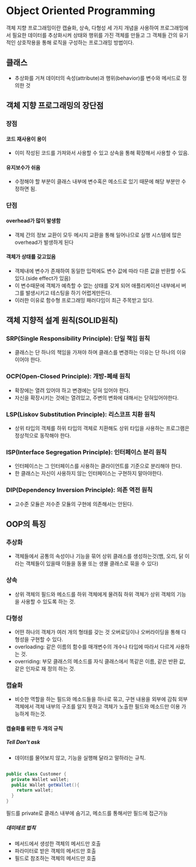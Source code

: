 # Object Oriented Programming

객체 지향 프로그래밍이란 캡슐화, 상속, 다형성 세 가지 개념을 사용하여 프로그래밍에서 필요한 데이터를 추상화시켜 상태와 행위를 가진 객체를 만들고 그 객체들 간의 유기적인 상호작용을 통해 로직을 구성하는 프로그래밍 방법이다.

## 클래스

- 추상화를 거쳐 데이터의 속성(attribute)과 행위(behavior)를 변수와 메서드로 정의한 것

## 객체 지향 프로그래밍의 장단점

### 장점

#### 코드 재사용이 용이

- 이미 작성된 코드를 가져와서 사용할 수 있고 상속을 통해 확장해서 사용할 수 있음.

#### 유지보수가 쉬움

- 수정해야 할 부분이 클래스 내부에 변수혹은 메소드로 있기 때문에 해당 부분만 수정하면 됨.

### 단점

#### overhead가 많이 발생함

- 객체 간의 정보 교환이 모두 메시지 교환을 통해 일어나므로 실행 시스템에 많은 overhead가 발생하게 된다

#### 객체가 상태를 갖고있음

- 객체내에 변수가 존재하여 동일한 입력에도 변수 값에 따라 다른 값을 반환할 수도 있다.(side effect가 있음)
- 이 변수때문에 객체가 예측할 수 없는 상태를 갖게 되어 애플리케이션 내부에서 버그를 발생시키고 테스팅을 하기 어렵게만든다.
- 이러한 이유로 함수형 프로그래밍 패러다임이 최근 주목받고 있다.

## 객체 지향적 설계 원칙(SOLID원칙)

### SRP(Single Responsibility Principle): 단일 책임 원칙

- 클래스는 단 하나의 책임을 가져야 하며 클래스를 변경하는 이유는 단 하나의 이유이어야 한다.

### OCP(Open-Closed Principle): 개방-폐쇄 원칙

- 확장에는 열려 있어야 하고 변경에는 닫혀 있어야 한다.
- 자신을 확장시키는 것에는 열려있고, 주변의 변화에 대해서는 닫혀있어야한다.

### LSP(Liskov Substitution Principle): 리스코프 치환 원칙

- 상위 타입의 객체를 하위 타입의 객체로 치환해도 상위 타입을 사용하는 프로그램은 정상적으로 동작해야 한다.

### ISP(Interface Segregation Principle): 인터페이스 분리 원칙

- 인터페이스는 그 인터페이스를 사용하는 클라이언트를 기준으로 분리해야 한다.
- 한 클래스는 자신이 사용하지 않는 인터페이스는 구현하지 말아야한다.

### DIP(Dependency Inversion Principle): 의존 역전 원칙

- 고수준 모듈은 저수준 모듈의 구현에 의존해서는 안된다.

## OOP의 특징

### 추상화

- 객체들에서 공통의 속성이나 기능을 묶어 상위 클래스를 생성하는것(뱀, 오리, 닭 이라는 객체들이 있을때 이들을 동물 또는 생물 클래스로 묶을 수 있다)

### 상속

- 상위 객체의 필드와 메소드를 하위 객체에게 물려줘 하위 객체가 상위 객체의 기능을 사용할 수 있도록 하는 것.

### 다형성

- 어떤 하나의 객체가 여러 개의 형태를 갖는 것 오버로딩이나 오버라이딩을 통해 다형성을 구현할 수 있다.
- overloading: 같은 이름의 함수를 매개변수의 개수나 타입에 따라서 다르게 사용하는 것.
- overriding: 부모 클래스의 메소드를 자식 클래스에서 똑같은 이름, 같은 반환 값, 같은 인자로 재 정의 하는 것.

### 캡슐화

- 비슷한 역할을 하는 필드와 메소드들을 하나로 묶고, 구현 내용을 외부에 감춰 외부 객체에서 객체 내부의 구조를 알지 못하고 객체가 노출한 필드와 메소드만 이용 가능하게 하는것.

#### 캡슐화를 위한 두 개의 규칙

##### Tell Don't ask

- 데이터를 물어보지 않고, 기능을 실행해 달라고 말하라는 규칙.

```java

public class Customer {
  private Wallet wallet;
  public Wallet getWallet(){
    return wallet;
  }
}

```

필드를 private로 클래스 내부에 숨기고, 메소드를 통해서만 필드에 접근가능

##### 데미테르 법칙

- 메서드에서 생성한 객체의 메서드만 호출
- 파라미터로 받은 객체의 메서드만 호출
- 필드로 참조하는 객체의 메서드만 호출
